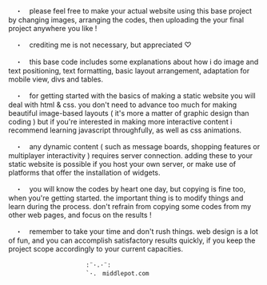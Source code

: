 

　・　please feel free to make your actual website using this base project by changing images, arranging the codes, then uploading the your final project anywhere you like !

　・　crediting me is not necessary, but appreciated ♡

　・　this base code includes some explanations about how i do image and text positioning, text formatting, basic layout arrangement, adaptation for mobile view, divs and tables.

　・　for getting started with the basics of making a static website you will deal with html & css. you don't need to advance too much for making beautiful image-based layouts ( it's more a matter of graphic design than coding ) but if you're interested in making more interactive content i recommend learning javascript throughfully, as well as css animations.

　・　any dynamic content ( such as message boards, shopping features or multiplayer interactivity ) requires server connection. adding these to your static website is possible if you host your own server, or make use of platforms that offer the installation of widgets.

　・　you will know the codes by heart one day, but copying is fine too, when you're getting started. the important thing is to modify things and learn during the process. don't refrain from copying some codes from my other web pages, and focus on the results !

　・　remember to take your time and don't rush things. web design is a lot of fun, and you can accomplish satisfactory results quickly, if you keep the project scope accordingly to your current capacities.

						　:¨·.·¨:
						　`·.　middlepot.com
